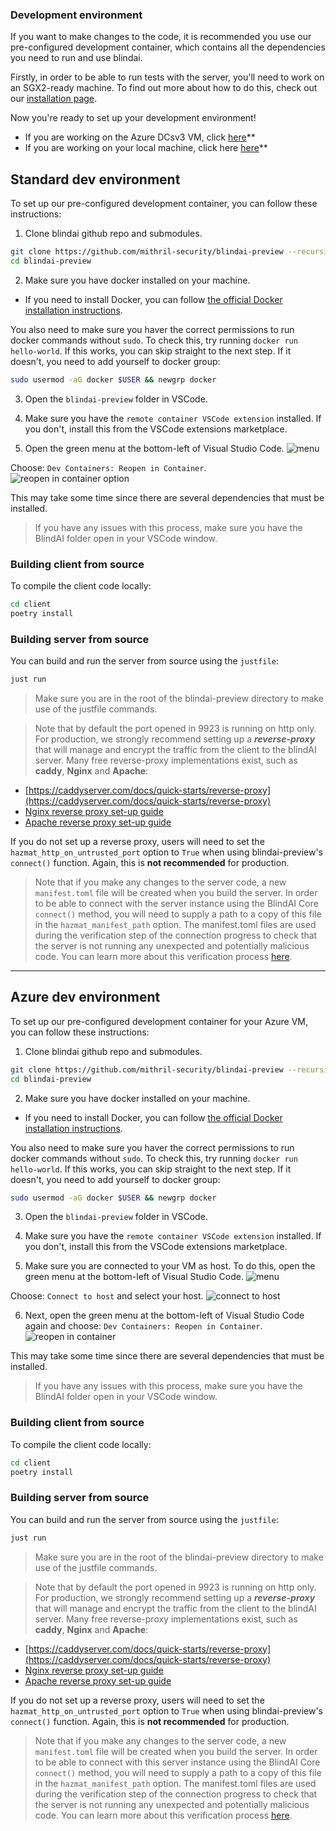 ### Development environment
If you want to make changes to the code, it is recommended you use our pre-configured development container, which contains all the dependencies you need to run and use blindai.

Firstly, in order to be able to run tests with the server, you'll need to work on an SGX2-ready machine. To find out more about how to do this, check out our [installation page](../../tutorials/core/installation.md).

Now you're ready to set up your development environment!

- If you are working on the  Azure DCsv3 VM, click <a href="#Azure dev environment">here</a>**
- If you are working on your local machine, click here <a href="#Standard dev environment ">here</a>**


## Standard dev environment

To set up our pre-configured development container, you can follow these instructions:

1. Clone blindai github repo and submodules.
```bash
git clone https://github.com/mithril-security/blindai-preview --recursive
cd blindai-preview
```

2. Make sure you have docker installed on your machine. 
- If you need to install Docker, you can follow [the official Docker installation instructions](https://docs.docker.com/engine/install). 

You also need to make sure you haver the correct permissions to run docker commands without `sudo`. 
To check this, try running `docker run hello-world`. If this works, you can skip straight to the next step. If it doesn't, you need to add yourself to docker group: 
```bash
sudo usermod -aG docker $USER && newgrp docker
```
3. Open the `blindai-preview` folder in VSCode.   

4. Make sure you have the `remote container VSCode extension` installed. If you don't, install this from the VSCode extensions marketplace.

5. Open the green menu at the bottom-left of Visual Studio Code.
![menu](../../../assets/Screenshot-vscode.png)

Choose: `Dev Containers: Reopen in Container`.
![reopen in container option](../../../assets/container.png)

This may take some time since there are several dependencies that must be installed.

>If you have any issues with this process, make sure you have the BlindAI folder open in your VSCode window.

### Building client from source

To compile the client code locally:
```bash
cd client
poetry install
```

### Building server from source

You can build and run the server from source using the `justfile`:
```bash
just run
```

>Make sure you are in the root of the blindai-preview directory to make use of the justfile commands.

>Note that by default the port opened in 9923 is running on http only. For production, we strongly recommend setting up a ***reverse-proxy*** that will manage and encrypt the traffic from the client to the blindAI server. Many free reverse-proxy implementations exist, such as **caddy**, **Nginx** and **Apache**:

- [https://caddyserver.com/docs/quick-starts/reverse-proxy](https://caddyserver.com/docs/quick-starts/reverse-proxy)
- [Nginx reverse proxy set-up guide](https://docs.nginx.com/nginx/admin-guide/web-server/reverse-proxy/)
- [Apache reverse proxy set-up guide](https://httpd.apache.org/docs/2.4/howto/reverse_proxy.html)

If you do not set up a reverse proxy, users will need to set the `hazmat_http_on_untrusted_port` option to `True` when using blindai-preview's `connect()` function. Again, this is **not recommended** for production.

>Note that if you make any changes to the server code, a new `manifest.toml` file will be created when you build the server. In order to be able to connect with the server instance using the BlindAI Core `connect()` method, you will need to supply a path to a copy of this file in the `hazmat_manifest_path` option. The manifest.toml files are used during the verification step of the connection progress to check that the server is not running any unexpected and potentially malicious code. You can learn more about this verification process [here](../../getting-started/confidential_computing.md).

------------------------------------------------


## Azure dev environment

To set up our pre-configured development container for your Azure VM, you can follow these instructions:

1. Clone blindai github repo and submodules.
```bash
git clone https://github.com/mithril-security/blindai-preview --recursive
cd blindai-preview
```

2. Make sure you have docker installed on your machine. 
- If you need to install Docker, you can follow [the official Docker installation instructions](https://docs.docker.com/engine/install). 

You also need to make sure you haver the correct permissions to run docker commands without `sudo`. 
To check this, try running `docker run hello-world`. If this works, you can skip straight to the next step. If it doesn't, you need to add yourself to docker group: 
```bash
sudo usermod -aG docker $USER && newgrp docker
```
3. Open the `blindai-preview` folder in VSCode.

4. Make sure you have the `remote container VSCode extension` installed. If you don't, install this from the VSCode extensions marketplace.

5. Make sure you are connected to your VM as host. To do this, open the green menu at the bottom-left of Visual Studio Code.
![menu](../../../assets/Screenshot-vscode.png)

Choose: `Connect to host` and select your host.
![connect to host](../../../assets/host.png)

6. Next, open the green menu at the bottom-left of Visual Studio Code again and choose: 
`Dev Containers: Reopen in Container`.
![reopen in container](../../../assets/container.png)


This may take some time since there are several dependencies that must be installed.

>If you have any issues with this process, make sure you have the BlindAI folder open in your VSCode window.

### Building client from source

To compile the client code locally:
```bash
cd client
poetry install
```

### Building server from source

You can build and run the server from source using the `justfile`:
```bash
just run
```

>Make sure you are in the root of the blindai-preview directory to make use of the justfile commands.

>Note that by default the port opened in 9923 is running on http only. For production, we strongly recommend setting up a ***reverse-proxy*** that will manage and encrypt the traffic from the client to the blindAI server. Many free reverse-proxy implementations exist, such as **caddy**, **Nginx** and **Apache**:

- [https://caddyserver.com/docs/quick-starts/reverse-proxy](https://caddyserver.com/docs/quick-starts/reverse-proxy)
- [Nginx reverse proxy set-up guide](https://docs.nginx.com/nginx/admin-guide/web-server/reverse-proxy/)
- [Apache reverse proxy set-up guide](https://httpd.apache.org/docs/2.4/howto/reverse_proxy.html)

If you do not set up a reverse proxy, users will need to set the `hazmat_http_on_untrusted_port` option to `True` when using blindai-preview's `connect()` function. Again, this is **not recommended** for production.

>Note that if you make any changes to the server code, a new `manifest.toml` file will be created when you build the server. In order to be able to connect with this server instance using the BlindAI Core `connect()` method, you will need to supply a path to a copy of this file in the `hazmat_manifest_path` option. The manifest.toml files are used during the verification step of the connection progress to check that the server is not running any unexpected and potentially malicious code. You can learn more about this verification process [here](../../getting-started/confidential_computing.md).
